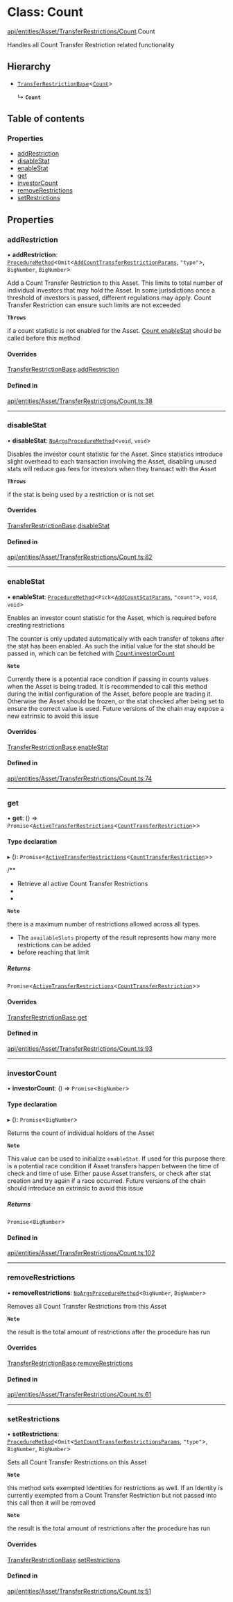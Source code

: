# Class: Count

[api/entities/Asset/TransferRestrictions/Count](../wiki/api.entities.Asset.TransferRestrictions.Count).Count

Handles all Count Transfer Restriction related functionality

## Hierarchy

- [`TransferRestrictionBase`](../wiki/api.entities.Asset.TransferRestrictions.TransferRestrictionBase.TransferRestrictionBase)<[`Count`](../wiki/types.TransferRestrictionType#count)\>

  ↳ **`Count`**

## Table of contents

### Properties

- [addRestriction](../wiki/api.entities.Asset.TransferRestrictions.Count.Count#addrestriction)
- [disableStat](../wiki/api.entities.Asset.TransferRestrictions.Count.Count#disablestat)
- [enableStat](../wiki/api.entities.Asset.TransferRestrictions.Count.Count#enablestat)
- [get](../wiki/api.entities.Asset.TransferRestrictions.Count.Count#get)
- [investorCount](../wiki/api.entities.Asset.TransferRestrictions.Count.Count#investorcount)
- [removeRestrictions](../wiki/api.entities.Asset.TransferRestrictions.Count.Count#removerestrictions)
- [setRestrictions](../wiki/api.entities.Asset.TransferRestrictions.Count.Count#setrestrictions)

## Properties

### addRestriction

• **addRestriction**: [`ProcedureMethod`](../wiki/types.ProcedureMethod)<`Omit`<[`AddCountTransferRestrictionParams`](../wiki/api.procedures.types#addcounttransferrestrictionparams), ``"type"``\>, `BigNumber`, `BigNumber`\>

Add a Count Transfer Restriction to this Asset. This limits to total number of individual
investors that may hold the Asset. In some jurisdictions once a threshold of investors is
passed, different regulations may apply. Count Transfer Restriction can ensure such limits are not exceeded

**`Throws`**

 if a count statistic is not enabled for the Asset. [Count.enableStat](../wiki/api.entities.Asset.TransferRestrictions.Count.Count#enablestat) should be called before this method

#### Overrides

[TransferRestrictionBase](../wiki/api.entities.Asset.TransferRestrictions.TransferRestrictionBase.TransferRestrictionBase).[addRestriction](../wiki/api.entities.Asset.TransferRestrictions.TransferRestrictionBase.TransferRestrictionBase#addrestriction)

#### Defined in

[api/entities/Asset/TransferRestrictions/Count.ts:38](https://github.com/PolymeshAssociation/polymesh-sdk/blob/07a4c5b0/src/api/entities/Asset/TransferRestrictions/Count.ts#L38)

___

### disableStat

• **disableStat**: [`NoArgsProcedureMethod`](../wiki/types.NoArgsProcedureMethod)<`void`, `void`\>

Disables the investor count statistic for the Asset. Since statistics introduce slight overhead to each transaction
involving the Asset, disabling unused stats will reduce gas fees for investors when they transact with the Asset

**`Throws`**

 if the stat is being used by a restriction or is not set

#### Overrides

[TransferRestrictionBase](../wiki/api.entities.Asset.TransferRestrictions.TransferRestrictionBase.TransferRestrictionBase).[disableStat](../wiki/api.entities.Asset.TransferRestrictions.TransferRestrictionBase.TransferRestrictionBase#disablestat)

#### Defined in

[api/entities/Asset/TransferRestrictions/Count.ts:82](https://github.com/PolymeshAssociation/polymesh-sdk/blob/07a4c5b0/src/api/entities/Asset/TransferRestrictions/Count.ts#L82)

___

### enableStat

• **enableStat**: [`ProcedureMethod`](../wiki/types.ProcedureMethod)<`Pick`<[`AddCountStatParams`](../wiki/api.procedures.types#addcountstatparams), ``"count"``\>, `void`, `void`\>

Enables an investor count statistic for the Asset, which is required before creating restrictions

The counter is only updated automatically with each transfer of tokens after the stat has been enabled.
As such the initial value for the stat should be passed in, which can be fetched with [Count.investorCount](../wiki/api.entities.Asset.TransferRestrictions.Count.Count#investorcount)

**`Note`**

 Currently there is a potential race condition if passing in counts values when the Asset is being traded.
It is recommended to call this method during the initial configuration of the Asset, before people are trading it.
Otherwise the Asset should be frozen, or the stat checked after being set to ensure the correct value is used. Future
versions of the chain may expose a new extrinsic to avoid this issue

#### Overrides

[TransferRestrictionBase](../wiki/api.entities.Asset.TransferRestrictions.TransferRestrictionBase.TransferRestrictionBase).[enableStat](../wiki/api.entities.Asset.TransferRestrictions.TransferRestrictionBase.TransferRestrictionBase#enablestat)

#### Defined in

[api/entities/Asset/TransferRestrictions/Count.ts:74](https://github.com/PolymeshAssociation/polymesh-sdk/blob/07a4c5b0/src/api/entities/Asset/TransferRestrictions/Count.ts#L74)

___

### get

• **get**: () => `Promise`<[`ActiveTransferRestrictions`](../wiki/types.ActiveTransferRestrictions)<[`CountTransferRestriction`](../wiki/types.CountTransferRestriction)\>\>

#### Type declaration

▸ (): `Promise`<[`ActiveTransferRestrictions`](../wiki/types.ActiveTransferRestrictions)<[`CountTransferRestriction`](../wiki/types.CountTransferRestriction)\>\>

/**
 * Retrieve all active Count Transfer Restrictions
 *
 *

**`Note`**

 there is a maximum number of restrictions allowed across all types.
 *   The `availableSlots` property of the result represents how many more restrictions can be added
 *   before reaching that limit

##### Returns

`Promise`<[`ActiveTransferRestrictions`](../wiki/types.ActiveTransferRestrictions)<[`CountTransferRestriction`](../wiki/types.CountTransferRestriction)\>\>

#### Overrides

[TransferRestrictionBase](../wiki/api.entities.Asset.TransferRestrictions.TransferRestrictionBase.TransferRestrictionBase).[get](../wiki/api.entities.Asset.TransferRestrictions.TransferRestrictionBase.TransferRestrictionBase#get)

#### Defined in

[api/entities/Asset/TransferRestrictions/Count.ts:93](https://github.com/PolymeshAssociation/polymesh-sdk/blob/07a4c5b0/src/api/entities/Asset/TransferRestrictions/Count.ts#L93)

___

### investorCount

• **investorCount**: () => `Promise`<`BigNumber`\>

#### Type declaration

▸ (): `Promise`<`BigNumber`\>

Returns the count of individual holders of the Asset

**`Note`**

 This value can be used to initialize `enableStat`. If used for this purpose there is a potential race condition
if Asset transfers happen between the time of check and time of use. Either pause Asset transfers, or check after stat
creation and try again if a race occurred. Future versions of the chain should introduce an extrinsic to avoid this issue

##### Returns

`Promise`<`BigNumber`\>

#### Defined in

[api/entities/Asset/TransferRestrictions/Count.ts:102](https://github.com/PolymeshAssociation/polymesh-sdk/blob/07a4c5b0/src/api/entities/Asset/TransferRestrictions/Count.ts#L102)

___

### removeRestrictions

• **removeRestrictions**: [`NoArgsProcedureMethod`](../wiki/types.NoArgsProcedureMethod)<`BigNumber`, `BigNumber`\>

Removes all Count Transfer Restrictions from this Asset

**`Note`**

 the result is the total amount of restrictions after the procedure has run

#### Overrides

[TransferRestrictionBase](../wiki/api.entities.Asset.TransferRestrictions.TransferRestrictionBase.TransferRestrictionBase).[removeRestrictions](../wiki/api.entities.Asset.TransferRestrictions.TransferRestrictionBase.TransferRestrictionBase#removerestrictions)

#### Defined in

[api/entities/Asset/TransferRestrictions/Count.ts:61](https://github.com/PolymeshAssociation/polymesh-sdk/blob/07a4c5b0/src/api/entities/Asset/TransferRestrictions/Count.ts#L61)

___

### setRestrictions

• **setRestrictions**: [`ProcedureMethod`](../wiki/types.ProcedureMethod)<`Omit`<[`SetCountTransferRestrictionsParams`](../wiki/api.procedures.types.SetCountTransferRestrictionsParams), ``"type"``\>, `BigNumber`, `BigNumber`\>

Sets all Count Transfer Restrictions on this Asset

**`Note`**

 this method sets exempted Identities for restrictions as well. If an Identity is currently exempted from a Count Transfer Restriction
but not passed into this call then it will be removed

**`Note`**

 the result is the total amount of restrictions after the procedure has run

#### Overrides

[TransferRestrictionBase](../wiki/api.entities.Asset.TransferRestrictions.TransferRestrictionBase.TransferRestrictionBase).[setRestrictions](../wiki/api.entities.Asset.TransferRestrictions.TransferRestrictionBase.TransferRestrictionBase#setrestrictions)

#### Defined in

[api/entities/Asset/TransferRestrictions/Count.ts:51](https://github.com/PolymeshAssociation/polymesh-sdk/blob/07a4c5b0/src/api/entities/Asset/TransferRestrictions/Count.ts#L51)
